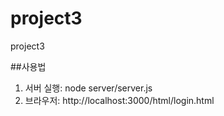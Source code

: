 # project3
project3

##사용법
1. 서버 실행: node server/server.js
2. 브라우저: http://localhost:3000/html/login.html
